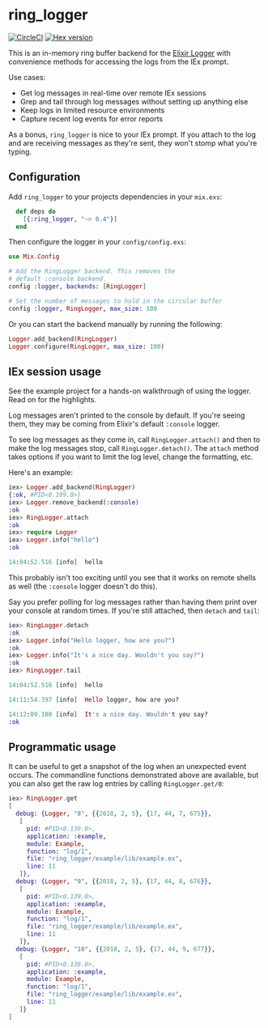 # ring_logger

[![CircleCI](https://circleci.com/gh/nerves-project/ring_logger.svg?style=svg)](https://circleci.com/gh/nerves-project/ring_logger)
[![Hex version](https://img.shields.io/hexpm/v/ring_logger.svg "Hex version")](https://hex.pm/packages/ring_logger)

This is an in-memory ring buffer backend for the [Elixir
Logger](https://hexdocs.pm/logger/Logger.html) with convenience methods for
accessing the logs from the IEx prompt.

Use cases:

* Get log messages in real-time over remote IEx sessions
* Grep and tail through log messages without setting up anything else
* Keep logs in limited resource environments
* Capture recent log events for error reports

As a bonus, `ring_logger` is nice to your IEx prompt. If you attach to the log
and are receiving messages as they're sent, they won't stomp what you're typing.

## Configuration

Add `ring_logger` to your projects dependencies in your `mix.exs`:

```elixir
  def deps do
    [{:ring_logger, "~> 0.4"}]
  end
```

Then configure the logger in your `config/config.exs`:

```elixir
use Mix.Config

# Add the RingLogger backend. This removes the
# default :console backend.
config :logger, backends: [RingLogger]

# Set the number of messages to hold in the circular buffer
config :logger, RingLogger, max_size: 100
```

Or you can start the backend manually by running the following:

```elixir
Logger.add_backend(RingLogger)
Logger.configure(RingLogger, max_size: 100)
```

## IEx session usage

See the example project for a hands-on walkthrough of using the logger. Read on
for the highlights.

Log messages aren't printed to the console by default. If you're seeing them,
they may be coming from Elixir's default `:console` logger.

To see log messages as they come in, call `RingLogger.attach()` and
then to make the log messages stop, call `RingLogger.detach()`. The
`attach` method takes options if you want to limit the log level, change the
formatting, etc.

Here's an example:

```elixir
iex> Logger.add_backend(RingLogger)
{:ok, #PID<0.199.0>}
iex> Logger.remove_backend(:console)
:ok
iex> RingLogger.attach
:ok
iex> require Logger
iex> Logger.info("hello")
:ok

14:04:52.516 [info]  hello
```

This probably isn't too exciting until you see that it works on remote shells as
well (the `:console` logger doesn't do this).

Say you prefer polling for log messages rather than having them print over your
console at random times. If you're still attached, then `detach` and `tail`:

```elixir
iex> RingLogger.detach
:ok
iex> Logger.info("Hello logger, how are you?")
:ok
iex> Logger.info("It's a nice day. Wouldn't you say?")
:ok
iex> RingLogger.tail

14:04:52.516 [info]  hello

14:11:54.397 [info]  Hello logger, how are you?

14:12:09.180 [info]  It's a nice day. Wouldn't you say?
:ok
```

## Programmatic usage

It can be useful to get a snapshot of the log when an unexpected event occurs.
The commandline functions demonstrated above are available, but you can also get
the raw log entries by calling `RingLogger.get/0`:

```elixir
iex> RingLogger.get
[
  debug: {Logger, "8", {{2018, 2, 5}, {17, 44, 7, 675}},
   [
     pid: #PID<0.139.0>,
     application: :example,
     module: Example,
     function: "log/1",
     file: "ring_logger/example/lib/example.ex",
     line: 11
   ]},
  debug: {Logger, "9", {{2018, 2, 5}, {17, 44, 8, 676}},
   [
     pid: #PID<0.139.0>,
     application: :example,
     module: Example,
     function: "log/1",
     file: "ring_logger/example/lib/example.ex",
     line: 11
   ]},
  debug: {Logger, "10", {{2018, 2, 5}, {17, 44, 9, 677}},
   [
     pid: #PID<0.139.0>,
     application: :example,
     module: Example,
     function: "log/1",
     file: "ring_logger/example/lib/example.ex",
     line: 11
   ]}
]
```
